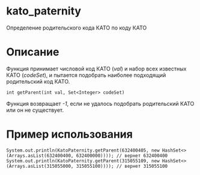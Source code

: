 # kato_paternity
Определение родительского кода КАТО по коду КАТО

# Описание

Функция принимает числовой код КАТО (*val*) и набор всех известных КАТО (*codeSet*), и пытается подобрать наиболее подходящий родительский код КАТО. 

    int getParent(int val, Set<Integer> codeSet)

Функция возвращает *-1*, если не удалось подобрать родительский КАТО или он не существует.

# Пример использования

    System.out.println(KatoPaternity.getParent(632400405, new HashSet<>(Arrays.asList(632400400, 632400000)))); // вернет 632400400
    System.out.println(KatoPaternity.getParent(315055109, new HashSet<>(Arrays.asList(315055000, 315055100)))); // вернет 315055100
